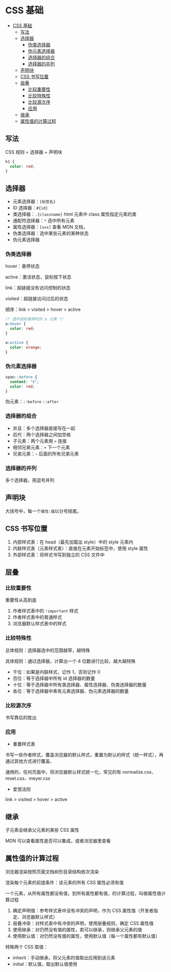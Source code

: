 # CSS 基础

- [CSS 基础](#css-基础)
  - [写法](#写法)
  - [选择器](#选择器)
    - [伪类选择器](#伪类选择器)
    - [伪元素选择器](#伪元素选择器)
    - [选择器的组合](#选择器的组合)
    - [选择器的并列](#选择器的并列)
  - [声明块](#声明块)
  - [CSS 书写位置](#css-书写位置)
  - [层叠](#层叠)
    - [比较重要性](#比较重要性)
    - [比较特殊性](#比较特殊性)
    - [比较源次序](#比较源次序)
    - [应用](#应用)
  - [继承](#继承)
  - [属性值的计算过程](#属性值的计算过程)

## 写法

CSS 规则 = 选择器 + 声明块

```css
h1 {
  color: red;
}
```

## 选择器

- 元素选择器：`{标签名}`
- ID 选择器：`#{id}`
- 类选择器：`.{classname}` html 元素中 class 属性指定元素的类
- 通配符选择器：`*` 选中所有元素
- 属性选择器：`[xxx]` 查看 MDN 文档，
- 伪类选择器：选中某些元素的某种状态
- 伪元素选择器

### 伪类选择器

hover：悬停状态

active：激活状态，鼠标按下状态

link：超链接没有访问控制的状态

visited：超链接访问过后的状态

顺序：link > visited > hover > active

```css
/* 选中鼠标悬停时的 a 元素 */
a:hover {
  color: red;
}

a:active {
  color: orange;
}
```

### 伪元素选择器

```css
span::before {
  content: "《";
  color: red;
}
```

伪元素：`::before` `::after`

### 选择器的组合

- 并且：多个选择器直接写在一起
- 后代：两个选择器之间加空格
- 子元素：两个元素用 `>` 连接
- 相邻兄弟元素：`+` 下一个元素
- 兄弟元素：`~` 后面的所有兄弟元素

### 选择器的并列

多个选择器，用逗号并列

## 声明块

大括号中，每一个`属性:值`以分号结尾。

## CSS 书写位置

1. 内部样式表：在 head（最先加载出 style）中的 style 元素内
2. 内联样式表（元素样式表）：直接在元素开始标签中，使用 style 属性
3. 外部样式表：将样式书写到独立的 CSS 文件中

## 层叠

### 比较重要性

重要性从高到底

1. 作者样式表中的 `!important` 样式
2. 作者样式表中的普通样式
3. 浏览器默认样式表中的样式

### 比较特殊性

总体规则：选择器选中的范围越窄，越特殊

具体规则：通过选择器，计算出一个 4 位数进行比较，越大越特殊

- 千位：如果是内联样式，记作 1，否则记作 0
- 百位：等于选择器中所有 id 选择器的数量
- 十位：等于选择器中所有类选择器、属性选择器、伪类选择器的数量
- 各位：等于选择器中素有元素选择器、伪元素选择器的数量

### 比较源次序

书写靠后的胜出

### 应用

- 重置样式表

书写一些作者样式，覆盖浏览器的默认样式，重置为默认的样式（统一样式），再通过其他方式进行覆盖、

通用的，任何页面中，将浏览器默认样式统一化，常见的有 normalize.css、reset.css、meyer.css

- 爱恨法则

link > visited > hover > active

## 继承

子元素会继承父元素的某些 CSS 属性

MDN 可以查看属性是否可以集成，或者浏览器里查看

## 属性值的计算过程

浏览器渲染按照页面文档树形目录结构依次渲染

渲染每个元素的前提条件：该元素的所有 CSS 属性必须有值

一个元素，从所有属性都没有值，到所有属性都有值，的计算过程，叫做属性值计算过程

1. 确定声明值：参考样式表中没有冲突的声明，作为 CSS 属性值（开发者指定、浏览器默认样式）
2. 层叠冲突：对样式表中有冲突的声明，使用层叠规则，确定 CSS 属性值
3. 使用继承：对仍然没有值的属性，若可以继承，则继承父元素的值
4. 使用默认值：对仍然没有值的属性，使用默认值（每一个属性都有默认值）

特殊两个 CSS 取值：

- inherit：手动继承，将父元素的值取出应用到该元素
- initial：默认值，取出默认值使用
